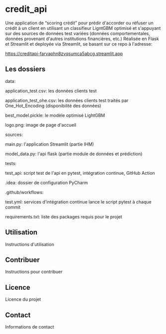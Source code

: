 # credit_api

Une application de “scoring crédit” pour prédir d'accorder ou réfuser un crédit à un client en utilisant un classifieur LigntGBM optimisé et s'appuyant sur des sources de données test variées (données comportementales, données provenant d'autres institutions financières, etc.)
Réalisée en Flask et Streamlit et deployée via Streamlit, se basant sur ce repo à l'adresse:

https://creditapi-farvaphn8zvqsumca5abcg.streamlit.app

## Les dossiers

data:

  application_test.csv: les données clients test
  
  application_test_ohe.csv: les données clients test traités par One_Hot_Encoding (disponibilité des données)
  
  best_model.pickle: le modèle optimisé LightGBM
  
  logo.png: image de page d'accueil
  
sources:

  main.py: l'application Streamlit (partie IHM)
  
  model_data.py: l'api flask (partie module de données et prédiction)
  
tests:

  test_api: script test de l'api en pytest, intégration continue, GitHub Action
  
.idea: dossier de configuration PyCharm

.github/workflows:

  test.yml: services d'intégration continue lance le script pytest à chaque commit
  
requirements.txt: liste des packages requis pour le projet


## Utilisation

Instructions d'utilisation

## Contribuer

Instructions pour contribuer

## Licence

Licence du projet

## Contact

Informations de contact
